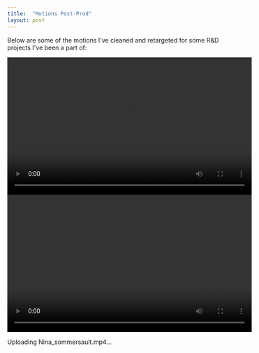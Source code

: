 ```yaml
---
title:  "Motions Post-Prod"
layout: post
---
```


Below are some of the motions I've cleaned and retargeted for some R&D projects I've been a part of:

<video width="560" height="315" controls>
  <source src="https://github.com/jwang412s/jwang412s.github.io/assets/109396990/ff7df7d1-f3dd-4a19-b770-5aac8296ead8" type="video/mp4">
  Your browser does not support the video tag.
</video>

<video width="560" height="315" controls>
  <source src="https://github.com/jwang412s/jwang412s.github.io/assets/109396990/e76ceb61-2d42-4778-9302-56df9ab726fd" type="video/mp4">
  Your browser does not support the video tag.
</video>




Uploading Nina_sommersault.mp4…






